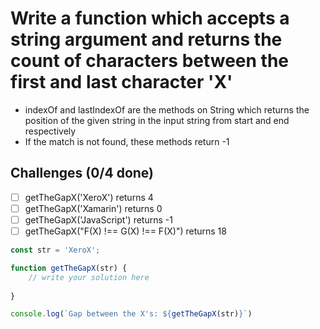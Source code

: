 # Write a function which accepts a string argument and returns the count of characters between the first and last character 'X'
- indexOf and lastIndexOf are the methods on String which returns the position of the given string in the input string from start and end respectively
- If the match is not found, these methods return -1

## Challenges (0/4 done)
- [ ] getTheGapX('XeroX') returns 4
- [ ] getTheGapX('Xamarin') returns 0
- [ ] getTheGapX('JavaScript') returns -1
- [ ] getTheGapX("F(X) !== G(X) !== F(X)") returns 18

```js
const str = 'XeroX';

function getTheGapX(str) {
    // write your solution here
   
}

console.log(`Gap between the X's: ${getTheGapX(str)}`)

```
